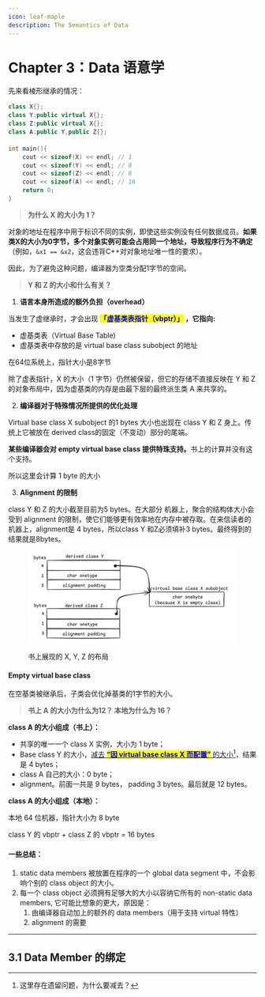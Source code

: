 ```yaml
---
icon: leaf-maple
description: The Semantics of Data
---
```


# Chapter 3：Data 语意学

先来看棱形继承的情况：

```cpp
class X{};
class Y:public virtual X{};
class Z:public virtual X{};
class A:public Y,public Z{};

int main(){
    cout << sizeof(X) << endl; // 1
    cout << sizeof(Y) << endl; // 8
    cout << sizeof(Z) << endl; // 8
    cout << sizeof(A) << endl; // 16
    return 0;
}
```

> **为什么 X 的大小为 1？**

对象的地址在程序中用于标识不同的实例，即使这些实例没有任何数据成员。**如果类X的大小为0字节，多个对象实例可能会占用同一个地址，导致程序行为不确定**（例如，`&x1 == &x2`，这会违背C++对对象地址唯一性的要求）。

因此，为了避免这种问题，编译器为空类分配1字节的空间。

> **Y 和 Z 的大小和什么有关？**

1. **语言本身所造成的额外负担（overhead）**

当发生了虚继承时，才会出现 <mark style="color:blue;">**「虚基类表指针（vbptr）」**</mark>**&#x20;，它指向:**

* 虚基类表（Virtual Base Table)
* 虚基类表中存放的是 virtual base class subobject 的地址

在64位系统上，指针大小是8字节

除了虚表指针，X 的大小（1 字节）仍然被保留，但它的存储不直接反映在 Y 和 Z 的对象布局中，因为虚基类的内存是由最下层的最终派生类 A 来共享的。

2. **编译器对于特殊情况所提供的优化处理**

Virtual base class X subobject 的1 bytes 大小也出现在 class Y 和 Z 身上。传统上它被放在 derived class的固定（不变动）部分的尾端。

**某些编译器会对 empty virtual base class 提供特珠支持。**&#x4E66;上的计算并没有这个支持。

所以这里会计算 1 byte 的大小

3. **Alignment 的限制**

class Y 和 Z 的大小截至目前为5 bytes。在大部分 机器上，聚合的结构体大小会受到 alignment 的限制，使它们能够更有效率地在内存中被存取。在来信读者的机器上，alignment是 4 bytes，所以class Y 和Z必须填补3 bytes。最终得到的结果就是8bytes。

<figure><img src="../.gitbook/assets/image.png" alt=""><figcaption><p>书上展现的 X, Y, Z 的布局</p></figcaption></figure>

#### Empty virtual base class

在空基类被继承后，子类会优化掉基类的1字节的大小。

> **书上 A 的大小为什么为12？ 本地为什么为 16？**

**class A 的大小组成（书上）：**

* 共享的唯一一个 class X 实例，大小为 1 byte；
* Base class Y 的大小，[减去 <mark style="color:blue;">**“因 virtual base class X 而配置”**</mark> 的大小](#user-content-fn-1)[^1]，结果是 4 bytes；
* class A 自己的大小：0 byte；
* alignment。前面一共是 9 bytes， padding 3 bytes。最后就是 12 bytes。

**class A 的大小组成（本地）：**

本地 64 位机器，指针大小为 8 byte

class Y 的 vbptr + class Z 的 vbptr = 16 bytes

#### 一些总结：

1. static data members 被放置在程序的一个 global data segment 中，不会影响个别的 class object 的大小。
2. 每一个 class object 必须拥有足够大的大小以容纳它所有的 non-static data members, 它可能比想象的更大，原因是：
   1. 由编译器自动加上的额外的 data members（用于支持 virtual 特性）
   2. alignment 的需要

***

## 3.1 Data Member 的绑定



































[^1]: &#x20;这里存在遗留问题，为什么要减去？
